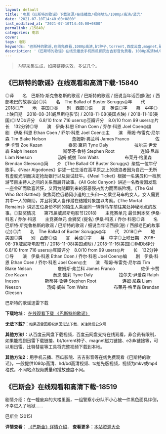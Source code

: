 ```yaml
---
layout: default
title: '电影《巴斯特的歌谣》下载资源/在线播放/视频地址/1080p/高清/蓝光'
date: "2021-07-10T14:40:00+0800"
last_modified_at: "2021-07-10T14:40:00+0800"
permalink: /15840/
categories: 电影
cover:
tags: 电影
keywords: '巴斯特的歌谣,在线免费看,1080p高清,bt种子,torrent,百度云盘,magnet,磁力链,迅雷下载资源'
description: '《巴斯特的歌谣》在线云播放手机西瓜影院吉吉影音免费看，1080p高清bd/hd未删减完整版和tc抢先枪版，mkv/mp4格式，附带bt/torrent种子、magnet/磁力链、百度云盘、网盘资源迅雷下载链接'
---
```


>内容采集生成，如果链接失效，多试几个。


## 《巴斯特的歌谣》在线观看和高清下载-15840

◎译　　名　巴斯特·斯克鲁格斯的歌谣 / 巴斯特的歌谣 / 细说当年话西部(港) / 西部老巴的故事(台)◎片　　名　The Ballad of Buster Scruggs◎年　　代　2018◎产　　地　美国◎类　　别　西部◎语　　言　英语◎字　　幕　中字◎上映日期　2018-08-31(威尼斯电影节) / 2018-11-08(美国点映) / 2018-11-16(美国)◎IMDb评分　6.8/10 from 716 users◎豆瓣评分　8.0/10 from 99 users◎片　　长　132分钟◎导　　演　伊桑·科恩 Ethan Coen / 乔尔·科恩 Joel Coen◎编　　剧　伊桑·科恩 Ethan Coen / 乔尔·科恩 Joel Coen◎主　　演　蒂姆·布雷克·尼尔森 Tim Blake Nelson　　　　　　詹姆斯·弗兰科 James Franco　　　　　　佐伊·卡赞 Zoe Kazan　　　　　　泰恩·黛莉 Tyne Daly　　　　　　拉尔夫·尹爱森 Ralph Ineson　　　　　　斯蒂芬·鲁特 Stephen Root　　　　　　连姆·尼森 Liam Neeson　　　　　　汤姆·威兹 Tom Waits　　　　　　布莱丹·格里森 Brendan Gleeson◎简　　介 《The Ballad Of Buster Scruggs》聚焦一位牛仔歌手。《Near Algodones》讲述一位生活在高平原之上的流浪者因为自己一无所有虚度光阴而决定抢劫银行以及尝试赶牛。《Meal Ticket》根据一名演员和一档旅游节目主持人之间的关系而展开故事。《All Gold Canyon》讲述一名教授因发现一座金矿而欣喜若狂，又因为随即到来的邪恶侵占势力而面临险境。《The Gal Who Got Rattled》聚焦两位俄勒冈小道的工头和一名乘坐马车的女人，女人需要其中一人的帮助，并且将某人当作潜在结婚对象加以考察。《The Mortal Remains》讲述五位身份不同的陌生人乘坐同一辆驿马车前往某处神秘地点的故事。◎获奖情况　　第75届威尼斯电影节(2018)　　主竞赛单元 最佳剧本奖 伊桑·科恩 / 乔尔·科恩　　主竞赛单元 金狮奖 (提名) 伊桑·科恩 / 乔尔·科恩◎译　　名　巴斯特·斯克鲁格斯的歌谣 / 巴斯特的歌谣 / 细说当年话西部(港) / 西部老巴的故事(台)◎片　　名　The Ballad of Buster Scruggs◎年　　代　2018◎产　　地　美国◎类　　别　西部◎语　　言　英语◎字　　幕　中字◎上映日期　2018-08-31(威尼斯电影节) / 2018-11-08(美国点映) / 2018-11-16(美国)◎IMDb评分　6.8/10 from 716 users◎豆瓣评分　8.0/10 from 99 users◎片　　长　132分钟◎导　　演　伊桑·科恩 Ethan Coen / 乔尔·科恩 Joel Coen◎编　　剧　伊桑·科恩 Ethan Coen / 乔尔·科恩 Joel Coen◎主　　演　蒂姆·布雷克·尼尔森 Tim Blake Nelson　　　　　　詹姆斯·弗兰科 James Franco　　　　　　佐伊·卡赞 Zoe Kazan　　　　　　泰恩·黛莉 Tyne Daly　　　　　　拉尔夫·尹爱森 Ralph Ineson　　　　　　斯蒂芬·鲁特 Stephen Root　　　　　　连姆·尼森 Liam Neeson　　　　　　汤姆·威兹 Tom Waits　　　　　　布莱丹·格里森 Brendan Gleeson


巴斯特的歌谣迅雷下载

**下载地址**： [在线观看下载 《巴斯特的歌谣》](https://www.993dy.com//vod-detail-id-33757.html) 


**无法下载?**：`如果迅雷因版权原因无法下载，关注微信公众号 `

**其他方法1**：从百度云网盘下载视频，百度云网盘支持在线观看，非会员有限制，如果能找到迅雷下载链接、bt/torrent种子、magnet磁力链接、e2dk链接等，可以用迅雷、比特彗星等工具将完整视频下载到本地。

**其他方法2**：用手机云播、西瓜影院、吉吉影音等在线免费观看《巴斯特的歌谣》，一般提供1080p高清、hd/bd高清视频、tc抢先版视频，视频为mkv或mp4格式，不同站点视频质量和播放速度不同。


## 《巴斯金》在线观看和高清下载-18519

剧情介绍：在一幢废弃的大楼里面，一组警察小分队不小心被一件黑色面具绊倒，不幸进入了地狱……


巴斯金 (2015)

**详情查看**： [《巴斯金》详情介绍](/movie/18519/)， **查看更多**：[本站资源大全](/movie/t/all/)

